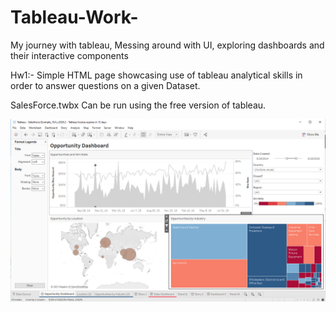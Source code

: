 # Tableau-Work-
My journey with tableau, Messing around with UI, exploring dashboards and their interactive components

Hw1:-
Simple HTML page showcasing use of tableau analytical skills in order to answer questions on a given Dataset.

SalesForce.twbx
Can be run using the free version of tableau. 



![Oppotunity Dashboard](Capture2.png)
